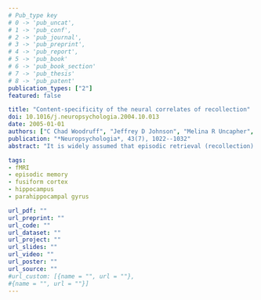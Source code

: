 ```yaml
---
# Pub_type key
# 0 -> 'pub_uncat',
# 1 -> 'pub_conf',
# 2 -> 'pub_journal',
# 3 -> 'pub_preprint',
# 4 -> 'pub_report',
# 5 -> 'pub_book'
# 6 -> 'pub_book_section'
# 7 -> 'pub_thesis'
# 8 -> 'pub_patent'
publication_types: ["2"]
featured: false

title: "Content-specificity of the neural correlates of recollection"
doi: 10.1016/j.neuropsychologia.2004.10.013
date: 2005-01-01
authors: ["C Chad Woodruff", "Jeffrey D Johnson", "Melina R Uncapher", "Michael D Rugg"]
publication: "*Neuropsychologia*, 43(7), 1022--1032"
abstract: "It is widely assumed that episodic retrieval (recollection) involves reinstatement of cortical activity engaged during the processing of an episode when it was initially experienced. It follows from this assumption that the cortical correlates of recollection should differ with the content of what is recollected, and that retrieval of different content should be associated with activity in functionally distinct cortical regions. The present experiment investigated these predictions. Subjects (N=17) studied a mixed list of words and pictures and were then presented with a test list comprised of words only. Test items were studied words, the names of studied pictures, and unstudied (new) words. Functional magnetic resonance images were acquired while the subjects made Remember/Know/New judgments to these test words. Independent of study material, studied items endorsed as Remembered elicited greater activity than correctly classified unstudied items in several regions, including left frontal, left lateral parietal, and posterior cingulate cortex. In addition, Remembered items elicited greater activity in the right hippocampus and parahippocampal gyrus than items accorded Know judgments, replicating previous findings. Analysis of content-specific effects demonstrated a regional double-dissociation within left fusiform cortex; recollected words elicited greater activity than recollected pictures in lateral fusiform, whereas the reverse effect was evident in an anterior fusiform region. The lateral and anterior fusiform areas correspond closely to areas held to be functionally specialized for the processing of visual words and pictures, respectively. Thus, the current findings support the cortical reinstatement hypothesis of episodic retrieval."

tags: 
- fMRI
- episodic memory
- fusiform cortex
- hippocampus
- parahippocampal gyrus

url_pdf: ""
url_preprint: ""
url_code: ""
url_dataset: ""
url_project: ""
url_slides: ""
url_video: ""
url_poster: ""
url_source: ""
#url_custom: [{name = "", url = ""},
#{name = "", url = ""}]
---
```


